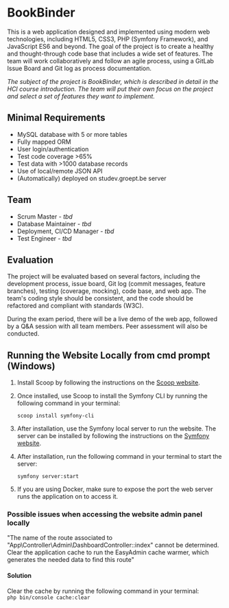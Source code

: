 # BookBinder

This is a web application designed and implemented using modern web technologies, including HTML5, CSS3, PHP (Symfony Framework), and JavaScript ES6 and beyond. The goal of the project is to create a healthy and thought-through code base that includes a wide set of features. The team will work collaboratively and follow an agile process, using a GitLab Issue Board and Git log as process documentation.

*The subject of the project is BookBinder, which is described in detail in the HCI course introduction. The team will put their own focus on the project and select a set of features they want to implement.*

## Minimal Requirements

- MySQL database with 5 or more tables
- Fully mapped ORM
- User login/authentication
- Test code coverage >65%
- Test data with >1000 database records
- Use of local/remote JSON API
- (Automatically) deployed on studev.groept.be server

## Team

- Scrum Master - *tbd*
- Database Maintainer - *tbd*
- Deployment, CI/CD Manager - *tbd*
- Test Engineer - *tbd*

## Evaluation

The project will be evaluated based on several factors, including the development process, issue board, Git log (commit messages, feature branches), testing (coverage, mocking), code base, and web app. The team's coding style should be consistent, and the code should be refactored and compliant with standards (W3C). 

During the exam period, there will be a live demo of the web app, followed by a Q&A session with all team members. Peer assessment will also be conducted.

## Running the Website Locally from cmd prompt (Windows)

1. Install Scoop by following the instructions on the [Scoop website](https://scoop.sh/).

2. Once installed, use Scoop to install the Symfony CLI by running the following command in your terminal:

    ```
    scoop install symfony-cli
    ```

3. After installation, use the Symfony local server to run the website. The server can be installed by following the instructions on the [Symfony website](https://symfony.com/doc/current/setup/symfony_server.html).

4. After installation, run the following command in your terminal to start the server:
    ```
    symfony server:start
    ```

5. If you are using Docker, make sure to expose the port the web server runs the application on to access it.

### Possible issues when accessing the website admin panel locally

"The name of the route associated to "App\Controller\Admin\DashboardController::index" cannot be determined. Clear the application cache to run the EasyAdmin cache warmer, which generates the needed data to find this route"

#### Solution
Clear the cache by running the following command in your terminal:  
    ```
    php bin/console cache:clear
    ```  
    
